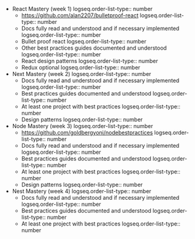 - React Mastery (week 1)
  logseq.order-list-type:: number
	- https://github.com/alan2207/bulletproof-react
	  logseq.order-list-type:: number
	- Docs fully read and understood and if necessary implemented
	  logseq.order-list-type:: number
	- Bullet proof react
	  logseq.order-list-type:: number
	- Other best practices guides documented and understood
	  logseq.order-list-type:: number
	- React design patterns
	  logseq.order-list-type:: number
	- Redux optional
	  logseq.order-list-type:: number
- Next Mastery (week 2)
  logseq.order-list-type:: number
	- Docs fully read and understood and if necessary implemented
	  logseq.order-list-type:: number
	- Best practices guides documented and understood
	  logseq.order-list-type:: number
	- At least one project with best practices
	  logseq.order-list-type:: number
	- Design patterns
	  logseq.order-list-type:: number
- Node Mastery (week 3)
  logseq.order-list-type:: number
	- https://github.com/goldbergyoni/nodebestpractices
	  logseq.order-list-type:: number
	- Docs fully read and understood and if necessary implemented
	  logseq.order-list-type:: number
	- Best practices guides documented and understood
	  logseq.order-list-type:: number
	- At least one project with best practices
	  logseq.order-list-type:: number
	- Design patterns
	  logseq.order-list-type:: number
- Nest Mastery (week 4)
  logseq.order-list-type:: number
	- Docs fully read and understood and if necessary implemented
	  logseq.order-list-type:: number
	- Best practices guides documented and understood
	  logseq.order-list-type:: number
	- At least one project with best practices
	  logseq.order-list-type:: number